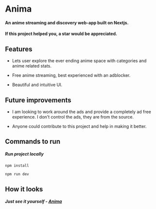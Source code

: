 # Anima

#### An anime streaming and discovery web-app built on Nextjs. 
#### If this project helped you, a star would be appreciated.

## Features

- Lets user explore the ever ending anime space with categories and anime related stats.

- Free anime streaming, best experienced with an adblocker.

- Beautiful and intuitive UI.

## Future improvements

- I am looking to work around the ads and provide a completely ad free experience. I don't control the ads, they are from the source.

- Anyone could contribute to this project and help in making it better.

## Commands to run

##### Run project locally

```
npm install

npm run dev
```

## How it looks

##### Just see it yourself - [Anima](https://anima-woad.vercel.app)

